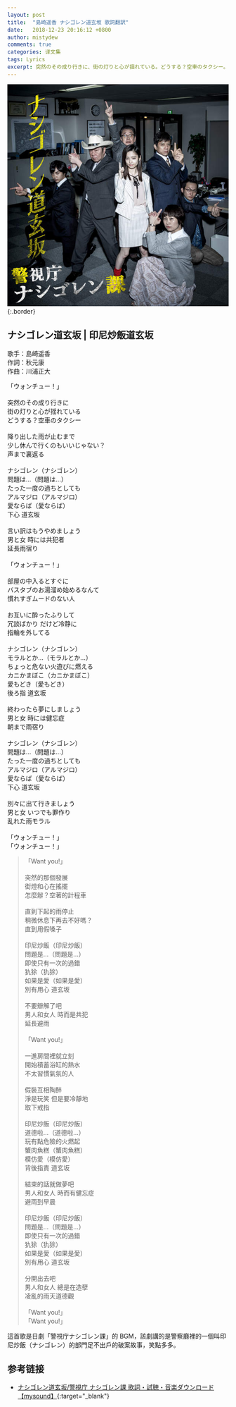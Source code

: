 ```yaml
---
layout: post
title:  "島崎遥香 ナシゴレン道玄坂 歌詞翻訳"
date:   2018-12-23 20:16:12 +0800
author: mistydew
comments: true
categories: 译文集
tags: Lyrics
excerpt: 突然のその成り行きに、街の灯りと心が揺れている。どうする？空車のタクシー。
---
```

![NASHIGOREN](/assets/images/cover/misc/NASHIGOREN.jpg){:.border}

## ナシゴレン道玄坂 | 印尼炒飯道玄坂

歌手：島崎遥香<br>
作詞：秋元康<br>
作曲：川浦正大

<div class="lyric-original">
<p>
「ウォンチュー！」<br>
<br>
突然のその成り行きに<br>
街の灯りと心が揺れている<br>
どうする？空車のタクシー<br>
<br>
降り出した雨が止むまで<br>
少し休んで行くのもいいじゃない？<br>
声まで裏返る<br>
<br>
ナシゴレン（ナシゴレン）<br>
問題は…（問題は…）<br>
たった一度の過ちとしても<br>
アルマジロ（アルマジロ）<br>
愛ならば（愛ならば）<br>
下心 道玄坂<br>
<br>
言い訳はもうやめましょう<br>
男と女 時には共犯者<br>
延長雨宿り<br>
<br>
「ウォンチュー！」<br>
<br>
部屋の中入るとすぐに<br>
バスタブのお湯溜め始めるなんて<br>
慣れすぎムードのない人<br>
<br>
お互いに酔ったふりして<br>
冗談ばかり だけど冷静に<br>
指輪を外してる<br>
<br>
ナシゴレン（ナシゴレン）<br>
モラルとか…（モラルとか…）<br>
ちょっと危ない火遊びに燃える<br>
カニかまぼこ（カニかまぼこ）<br>
愛もどき（愛もどき）<br>
後ろ指 道玄坂<br>
<br>
終わったら夢にしましょう<br>
男と女 時には健忘症<br>
朝まで雨宿り<br>
<br>
ナシゴレン（ナシゴレン）<br>
問題は…（問題は…）<br>
たった一度の過ちとしても<br>
アルマジロ（アルマジロ）<br>
愛ならば（愛ならば）<br>
下心 道玄坂<br>
<br>
別々に出て行きましょう<br>
男と女 いつでも罪作り<br>
乱れた雨モラル<br>
<br>
「ウォンチュー！」<br>
「ウォンチュー！」
</p>
</div>

<div class="lyric-translation">
<blockquote>
「Want you!」<br>
<br>
突然的那個發展<br>
街燈和心在搖擺<br>
怎麼辦？空著的計程車<br>
<br>
直到下起的雨停止<br>
稍微休息下再去不好嗎？<br>
直到用假嗓子<br>
<br>
印尼炒飯（印尼炒飯）<br>
問題是...（問題是...）<br>
即使只有一次的過錯<br>
犰狳（犰狳）<br>
如果是愛（如果是愛）<br>
別有用心 道玄坂<br>
<br>
不要辯解了吧<br>
男人和女人 時而是共犯<br>
延長避雨<br>
<br>
「Want you!」<br>
<br>
一進房間裡就立刻<br>
開始積蓄浴缸的熱水<br>
不太習慣氣氛的人<br>
<br>
假裝互相陶醉<br>
淨是玩笑 但是要冷靜地<br>
取下戒指<br>
<br>
印尼炒飯（印尼炒飯）<br>
道德啦...（道德啦...）<br>
玩有點危險的火燃起<br>
蟹肉魚糕（蟹肉魚糕）<br>
模仿愛（模仿愛）<br>
背後指責 道玄坂<br>
<br>
結束的話就做夢吧<br>
男人和女人 時而有健忘症<br>
避雨到早晨<br>
<br>
印尼炒飯（印尼炒飯）<br>
問題是...（問題是...）<br>
即使只有一次的過錯<br>
犰狳（犰狳）<br>
如果是愛（如果是愛）<br>
別有用心 道玄坂<br>
<br>
分開出去吧<br>
男人和女人 總是在造孽<br>
凌亂的雨天道德觀<br>
<br>
「Want you!」<br>
「Want you!」
</blockquote>
</div>

這首歌是日劇「警視庁ナシゴレン課」的 BGM，該劇講的是警察廳裡的一個叫印尼炒飯（ナシゴレン）的部門足不出戶的破案故事，笑點多多。

## 参考链接

* [ナシゴレン道玄坂/警視庁 ナシゴレン課   歌詞・試聴・音楽ダウンロード 【mysound】](https://mysound.jp/song/3016852){:target="_blank"}
